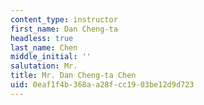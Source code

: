 ```yaml
---
content_type: instructor
first_name: Dan Cheng-ta
headless: true
last_name: Chen
middle_initial: ''
salutation: Mr.
title: Mr. Dan Cheng-ta Chen
uid: 0eaf1f4b-368a-a28f-cc19-03be12d9d723
---
```

